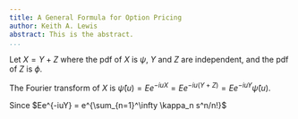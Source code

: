 ```yaml
---
title: A General Formula for Option Pricing
author: Keith A. Lewis
abstract: This is the abstract.
...
```


Let $X = Y + Z$ where the pdf of $X$ is $\psi$, $Y$ and $Z$ are
independent, and the pdf of $Z$  is $\phi$.

The Fourier transform of $X$ is $\hat\psi(u) = Ee^{-iuX}
=Ee^{-iu(Y+Z)} = Ee^{-iuY}\hat\psi(u)$.

Since $Ee^{-iuY} = e^{\sum_{n=1}^\infty \kappa_n s^n/n!}$
